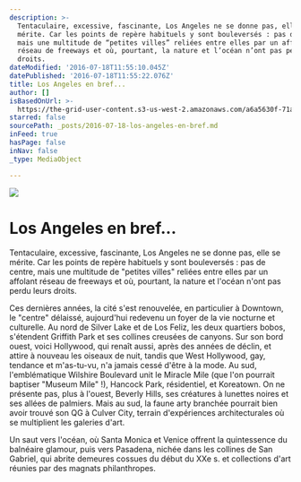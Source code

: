 ```yaml
---
description: >-
  Tentaculaire, excessive, fascinante, Los Angeles ne se donne pas, elle se
  mérite. Car les points de repère habituels y sont bouleversés : pas de centre,
  mais une multitude de “petites villes” reliées entre elles par un affolant
  réseau de freeways et où, pourtant, la nature et l’océan n’ont pas perdu leurs
  droits.
dateModified: '2016-07-18T11:55:10.045Z'
datePublished: '2016-07-18T11:55:22.076Z'
title: Los Angeles en bref...
author: []
isBasedOnUrl: >-
  https://the-grid-user-content.s3-us-west-2.amazonaws.com/a6a5630f-71ae-4154-9df8-59fdd88778d7.jpg
starred: false
sourcePath: _posts/2016-07-18-los-angeles-en-bref.md
inFeed: true
hasPage: false
inNav: false
_type: MediaObject

---
```

![](https://the-grid-user-content.s3-us-west-2.amazonaws.com/a6a5630f-71ae-4154-9df8-59fdd88778d7.jpg)

# Los Angeles en bref...

Tentaculaire, excessive, fascinante, Los Angeles ne se donne pas, elle se mérite. Car les points de repère habituels y sont bouleversés : pas de centre, mais une multitude de "petites villes" reliées entre elles par un affolant réseau de freeways et où, pourtant, la nature et l'océan n'ont pas perdu leurs droits.

Ces dernières années, la cité s'est renouvelée, en particulier à Downtown, le "centre" délaissé, aujourd'hui redevenu un foyer de la vie nocturne et culturelle. Au nord de Silver Lake et de Los Feliz, les deux quartiers bobos, s'étendent Griffith Park et ses collines creusées de canyons. Sur son bord ouest, voici Hollywood, qui renaît aussi, après des années de déclin, et attire à nouveau les oiseaux de nuit, tandis que West Hollywood, gay, tendance et m'as-tu-vu, n'a jamais cessé d'être à la mode. Au sud, l'emblématique Wilshire Boulevard unit le Miracle Mile (que l'on pourrait baptiser "Museum Mile" !), Hancock Park, résidentiel, et Koreatown. On ne présente pas, plus à l'ouest, Beverly Hills, ses créatures à lunettes noires et ses allées de palmiers. Mais au sud, la faune arty branchée pourrait bien avoir trouvé son QG à Culver City, terrain d'expériences architecturales où se multiplient les galeries d'art.

Un saut vers l'océan, où Santa Monica et Venice offrent la quintessence du balnéaire glamour, puis vers Pasadena, nichée dans les collines de San Gabriel, qui abrite demeures cossues du début du XXe s. et collections d'art réunies par des magnats philanthropes.